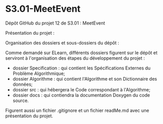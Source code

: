 # S3.01-MeetEvent
Dépôt GitHub du projet 12 de S3.01 : MeetEvent 

Présentation du projet :




Organisation des dossiers et sous-dossiers du dépôt :

Comme demandé sur ELearn, différents dossiers figurent sur le dépôt et serviront à l'organisation des étapes du développement du projet :
- dossier Specification : qui contient les Spécifications Externes du Problème Algorithmique;
- dossier Algorithme : qui contient l'Algorithme et son Dictionnaire des données;
- dossier src : qui hébergera le Code correspondant à l'Algorithme;
- dossier docs : qui contiendra la documentation Doxygen du code source.

Figurent aussi un fichier .gitignore et un fichier readMe.md avec une présentation du projet.
